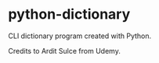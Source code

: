 # python-dictionary
CLI dictionary program created with Python.

Credits to Ardit Sulce from Udemy.

